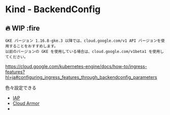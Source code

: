 # Kind - BackendConfig

## :fire: WIP :fire


```
GKE バージョン 1.16.8-gke.3 以降では、cloud.google.com/v1 API バージョンを使用することをおすすめします。
以前のバージョンの GKE を使用している場合は、cloud.google.com/v1beta1 を使用してください。
```

https://cloud.google.com/kubernetes-engine/docs/how-to/ingress-features?hl=ja#configuring_ingress_features_through_backendconfig_parameters


色々設定できる

+ [IAP](../feature-iap/README.md)
+ [Cloud Armor](../feature-cloud-armor/README.md)
+ 
